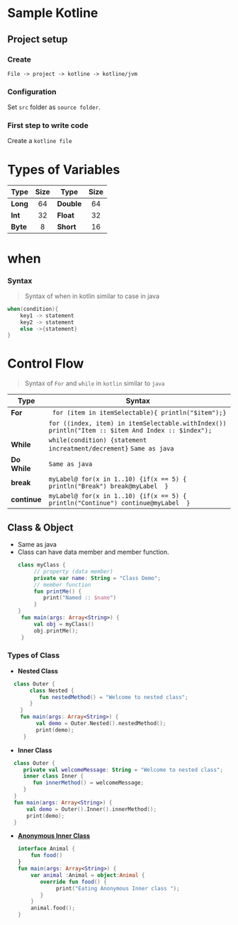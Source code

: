 # Sample Kotline

## Project setup
### Create
  `File -> project -> kotline -> kotline/jvm`
### Configuration
Set `src` folder as `source folder`.
### First step to write code
Create a `kotline file`
# Types of Variables
|  Type | Size  |  Type | Size  |
|---|:---:|---|:---:|
| **Long**  |  64 | **Double**  | 64  |
| **Int**  | 32  | **Float**  |  32 | 
| **Byte**  |  8 | **Short**  |  16 | 


# when
### Syntax 
>Syntax of when in kotlin similar to case in java
 ``` kotlin
 when(condition){
     key1 -> statement
     key2 -> statement
     else ->{statement}
 }
 ```
 # Control Flow
 >Syntax of ```For``` and ```while``` in ```kotlin``` similar to ```java```
 
 |  Type | Syntax  |
 |---|---|
 | **For**  | ``` for (item in itemSelectable){ println("$item");}```| 
 | |```for ((index, item) in itemSelectable.withIndex()) println("Item :: $item And Index :: $index"); ``` |
 | **While**  |``` while(condition) {statement increatment/decrement} ```  ```Same as java ``` | 
 | **Do While**  | ```Same as java ``` |
 | **break**  | ```myLabel@ for(x in 1..10) {if(x == 5) { println("Break") break@myLabel  } ``` |
 | **continue**  | ```myLabel@ for(x in 1..10) {if(x == 5) { println("Continue") continue@myLabel  } ```  |
 
 ## Class & Object 
  
- Same as java
- Class can have data member and member function.
  ```kotlin
  class myClass {
       // property (data member)
       private var name: String = "Class Demo";
       // member function
       fun printMe() {
          print("Named :: $name")
       }
  } 
   fun main(args: Array<String>) {
       val obj = myClass() 
       obj.printMe();
   }
   ```

 ### Types of Class
  - **Nested Class**
  ```kotlin
    class Outer {
         class Nested {
            fun nestedMethod() = "Welcome to nested class";
         }
      }
      fun main(args: Array<String>) {
           val demo = Outer.Nested().nestedMethod();
           print(demo);
       }
   ```
  - **Inner Class**
  ```kotlin
    class Outer {
       private val welcomeMessage: String = "Welcome to nested class";
       inner class Inner {
          fun innerMethod() = welcomeMessage;
       }
    }
    fun main(args: Array<String>) {
        val demo = Outer().Inner().innerMethod();
        print(demo);
    }
```
  - [**Anonymous Inner Class**](src/opps/classdemo/AnonymousClassDemo.kt)
    ```kotlin
    interface Animal {
        fun food()
    }
    fun main(args: Array<String>) {
        var animal :Animal = object:Animal {
           override fun food() {
                print("Eating Anonymous Inner class ");
           }
        }
        animal.food();
    }
  ```

